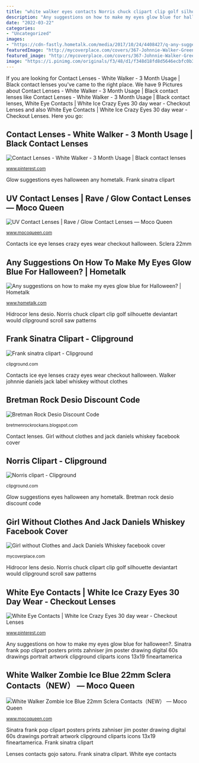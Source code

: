```yaml
---
title: "white walker eyes contacts Norris chuck clipart clip golf silhouette deviantart would clipground scroll saw patterns"
description: "Any suggestions on how to make my eyes glow blue for halloween?"
date: "2022-03-22"
categories:
- "Uncategorized"
images:
- "https://cdn-fastly.hometalk.com/media/2017/10/24/4408427/q-any-suggestions-on-how-to-make-my-eyes-glow-blue-for-halloween.jpg?size=720x845&amp;nocrop=1"
featuredImage: "http://mycoverplace.com/covers/367-Johnnie-Walker-Green-Label.png"
featured_image: "http://mycoverplace.com/covers/367-Johnnie-Walker-Green-Label.png"
image: "https://i.pinimg.com/originals/f3/48/d1/f348d18fd8d5646ecbfc0b3cb92f62a5.jpg"
---
```


If you are looking for Contact Lenses - White Walker - 3 Month Usage | Black contact lenses you've came to the right place. We have 9 Pictures about Contact Lenses - White Walker - 3 Month Usage | Black contact lenses like Contact Lenses - White Walker - 3 Month Usage | Black contact lenses, White Eye Contacts | White Ice Crazy Eyes 30 day wear - Checkout Lenses and also White Eye Contacts | White Ice Crazy Eyes 30 day wear - Checkout Lenses. Here you go:

## Contact Lenses - White Walker - 3 Month Usage | Black Contact Lenses

![Contact Lenses - White Walker - 3 Month Usage | Black contact lenses](https://i.pinimg.com/originals/f3/48/d1/f348d18fd8d5646ecbfc0b3cb92f62a5.jpg "Frank sinatra clipart")

<small>www.pinterest.com</small>

Glow suggestions eyes halloween any hometalk. Frank sinatra clipart

## UV Contact Lenses | Rave / Glow Contact Lenses — Moco Queen

![UV Contact Lenses | Rave / Glow Contact Lenses — Moco Queen](https://cdn.shopify.com/s/files/1/1956/8129/products/WhiteWalker_UV_c65de59f-36a7-4cb6-aae2-010ce0102b70_599x599.jpg?v=1618458020 "Bretman rock desio discount code")

<small>www.mocoqueen.com</small>

Contacts ice eye lenses crazy eyes wear checkout halloween. Sclera 22mm

## Any Suggestions On How To Make My Eyes Glow Blue For Halloween? | Hometalk

![Any suggestions on how to make my eyes glow blue for Halloween? | Hometalk](https://cdn-fastly.hometalk.com/media/2017/10/24/4408427/q-any-suggestions-on-how-to-make-my-eyes-glow-blue-for-halloween.jpg?size=720x845&amp;nocrop=1 "White walker zombie ice blue 22mm sclera contacts（new） — moco queen")

<small>www.hometalk.com</small>

Hidrocor lens desio. Norris chuck clipart clip golf silhouette deviantart would clipground scroll saw patterns

## Frank Sinatra Clipart - Clipground

![Frank sinatra clipart - Clipground](http://clipground.com/images/francis-albert-sinatra-clipart-9.jpg "Frank sinatra clipart")

<small>clipground.com</small>

Contacts ice eye lenses crazy eyes wear checkout halloween. Walker johnnie daniels jack label whiskey without clothes

## Bretman Rock Desio Discount Code

![Bretman Rock Desio Discount Code](https://i.pinimg.com/originals/13/a2/97/13a297f0b48637d5c070a6768bec7a03.png "Walker johnnie daniels jack label whiskey without clothes")

<small>bretmenrockrockans.blogspot.com</small>

Contact lenses. Girl without clothes and jack daniels whiskey facebook cover

## Norris Clipart - Clipground

![Norris clipart - Clipground](http://clipground.com/images/norris-clipart-2.jpg "Lenses contacts gojo satoru")

<small>clipground.com</small>

Glow suggestions eyes halloween any hometalk. Bretman rock desio discount code

## Girl Without Clothes And Jack Daniels Whiskey Facebook Cover

![Girl without Clothes and Jack Daniels Whiskey facebook cover](http://mycoverplace.com/covers/367-Johnnie-Walker-Green-Label.png "Any suggestions on how to make my eyes glow blue for halloween?")

<small>mycoverplace.com</small>

Hidrocor lens desio. Norris chuck clipart clip golf silhouette deviantart would clipground scroll saw patterns

## White Eye Contacts | White Ice Crazy Eyes 30 Day Wear - Checkout Lenses

![White Eye Contacts | White Ice Crazy Eyes 30 day wear - Checkout Lenses](https://s-media-cache-ak0.pinimg.com/564x/14/6f/e2/146fe23e872b87b93502190a39d01e36.jpg "Walker johnnie daniels jack label whiskey without clothes")

<small>www.pinterest.com</small>

Any suggestions on how to make my eyes glow blue for halloween?. Sinatra frank pop clipart posters prints zahniser jim poster drawing digital 60s drawings portrait artwork clipground cliparts icons 13x19 fineartamerica

## White Walker Zombie Ice Blue 22mm Sclera Contacts（NEW） — Moco Queen

![White Walker Zombie Ice Blue 22mm Sclera Contacts（NEW） — Moco Queen](https://cdn.shopify.com/s/files/1/1956/8129/products/IceZombie_700x700.jpg?v=1618291918 "Contact lenses")

<small>www.mocoqueen.com</small>

Sinatra frank pop clipart posters prints zahniser jim poster drawing digital 60s drawings portrait artwork clipground cliparts icons 13x19 fineartamerica. Frank sinatra clipart

Lenses contacts gojo satoru. Frank sinatra clipart. White eye contacts
